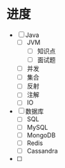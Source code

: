 # 进度

* [ ] Java
  * [ ] JVM
    * [ ] 知识点
    * [ ] 面试题
  * [ ] 并发
  * [ ] 集合
  * [ ] 反射
  * [ ] 注解
  * [ ] IO
* [ ] 数据库
  * [ ] SQL
  * [ ] MySQL
  * [ ] MongoDB
  * [ ] Redis
  * [ ] Cassandra
* [ ] 


